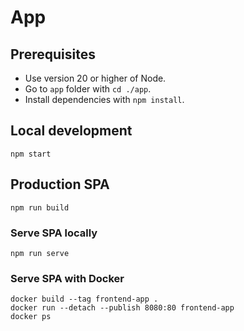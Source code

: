 # App

## Prerequisites

- Use version 20 or higher of Node.
- Go to `app` folder with `cd ./app`.
- Install dependencies with `npm install`.

## Local development

```shell
npm start
```

## Production SPA

```shell
npm run build
```

### Serve SPA locally

```shell
npm run serve
```

### Serve SPA with Docker

```shell
docker build --tag frontend-app .
docker run --detach --publish 8080:80 frontend-app
docker ps
```
